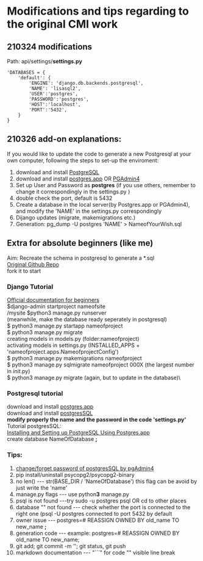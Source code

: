 # Modifications and tips regarding to the original CMI work

## 210324 modifications
Path: api/settings/**settings.py**

```
'DATABASES = {
    'default': {
        'ENGINE': 'django.db.backends.postgresql',
        'NAME': 'lisasql2',
        'USER':'postgres',
        'PASSWORD':'postgres',
        'HOST':'localhost',
        'PORT':'5432',
    }
}
```

## 210326 add-on explanations: 
If you would like to update the code to generate a new Postgresql at your own computer, following the steps to set-up the enviroment:
1. download and install [PostgreSQL](https://www.postgresql.org/download/)
2. download and install [postgres.app](https://postgresapp.com/downloads.html) OR [PGAdmin4](https://www.pgadmin.org/download/)
3. Set up User and Password as **postgres** (if you use others, remember to change it correspondingly in the settings.py )
4. double check the port, default is 5432
5. Create a database in the local server(by Postgres.app or PGAdmin4), and modify the 'NAME' in the settings.py correspondingly
6. Dijango updates (migrate, makemigrations etc.)
7. Generation: pg_dump -U postgres 'NAME' > NameofYourWish.sql

## Extra for absolute beginners (like me)
Aim: Recreate the schema in postgresql to generate a *.sql\
[Original Github Repo](https://github.com/ChildMindInstitute/mhdb-tables2api)\
fork it to start

### Django Tutorial
[Official documentation for beginners](https://docs.djangoproject.com/en/3.1/intro/tutorial01/)\
$django-admin startproject nameofsite\
/mysite $python3 manage.py runserver\
(meanwhile, make the database ready seperately in postgresql)\
$ python3 manage.py startapp nameofproject\
$ python3 manage.py migrate\
creating models in models.py (folder:nameofproject)\
activating models in settings.py (INSTALLED_APPS + 'nameofproject.apps.NameofprojectConfig')\
$ python3 manage.py makemigrations nameofproject\
$ python3 manage.py sqlmigrate nameofproject 000X (the largest number in _init_.py)\
$ python3 manage.py migrate (again, but to update in the database)\

### Postgresql tutorial
download and install [postgres.app](https://postgresapp.com/downloads.html)\
download and install [postgresSQL](https://www.postgresql.org/download/)\
**modify properly the name and the password in the code 'settings.py'**
Tutorial postgresSQL:\
[Installing and Setting up PostgreSQL Using Postgres.app](https://www.youtube.com/watch?v=WcCjNGb8g0o)\
create database NameOfDatabase **;**

### Tips:
1. [change/forget password of postgresSQL by pgAdmin4](https://youtu.be/GjLR_qnwFUs)
2. pip install/uninstall psycopg2/psycopg2-binary
3. no len() --- str(BASE_DIR / 'NameOfDatabase') this flag can be avoid by just write the 'name'
4. manage.py flags --- use python**3** manage.py
5. psql is not found ---try sudo -u postgres psql OR cd to other places
6. database "" not found --- check whether the port is connected to the right one (psql -U postgres connected to port 5432 by default
7. owner issue --- postgres=# REASSIGN OWNED BY old_name TO new_name **;** 
8. generation code --- example: postgres=# REASSIGN OWNED BY old_name TO new_name;
9. git add; git commit -m ''; git status, git push
10. markdown documentation --- "```" for code "\" visible line break